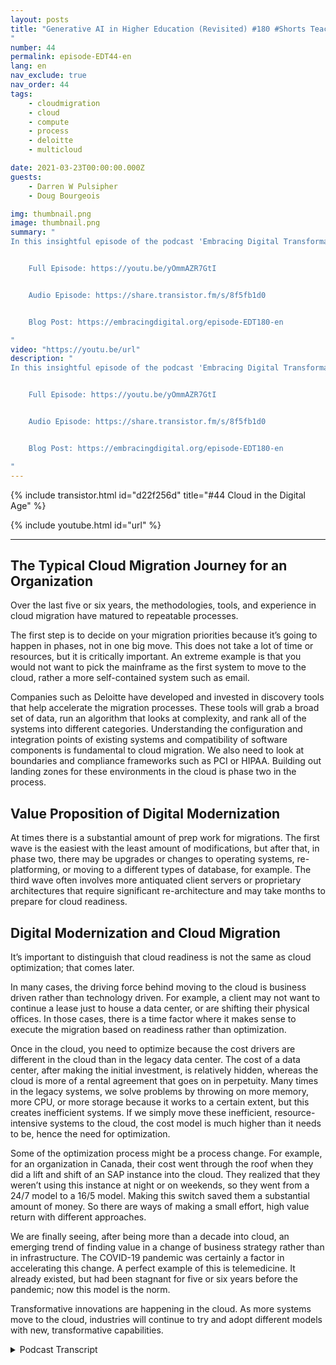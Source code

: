 ```yaml
---
layout: posts
title: "Generative AI in Higher Education (Revisited) #180 #Shorts Teaching Students
"
number: 44
permalink: episode-EDT44-en
lang: en
nav_exclude: true
nav_order: 44
tags:
    - cloudmigration
    - cloud
    - compute
    - process
    - deloitte
    - multicloud

date: 2021-03-23T00:00:00.000Z
guests:
    - Darren W Pulsipher
    - Doug Bourgeois

img: thumbnail.png
image: thumbnail.png
summary: "
In this insightful episode of the podcast 'Embracing Digital Transformation', host Darren Pulsipher sheds light on the increasingly prevalent issue of AI generated content, particularly in the academic setting. The episode features an intriguing discussion where Darren relays the experience of identifying artificially created essays among students whose first language isn't English, specifically underlining the recognition of AI-generated text due to its distinctive language. He emphasizes an instance where impactful phrases are used excessively, and subsequently sparks laughter due to its unnatural and profound language. Yet, with empathy and compassion, Darren informs the student about the offence, giving them a zero while also encouraging them to avoid such actions in the future. An engaging podcast episode outlining the crucial intersection of education, artificial intelligence, and academic integrity, this is an eye-opener for educators and students alike in our rapidly digitizing world.


    Full Episode: https://youtu.be/yOmmAZR7GtI


    Audio Episode: https://share.transistor.fm/s/8f5fb1d0


    Blog Post: https://embracingdigital.org/episode-EDT180-en

"
video: "https://youtu.be/url"
description: "
In this insightful episode of the podcast 'Embracing Digital Transformation', host Darren Pulsipher sheds light on the increasingly prevalent issue of AI generated content, particularly in the academic setting. The episode features an intriguing discussion where Darren relays the experience of identifying artificially created essays among students whose first language isn't English, specifically underlining the recognition of AI-generated text due to its distinctive language. He emphasizes an instance where impactful phrases are used excessively, and subsequently sparks laughter due to its unnatural and profound language. Yet, with empathy and compassion, Darren informs the student about the offence, giving them a zero while also encouraging them to avoid such actions in the future. An engaging podcast episode outlining the crucial intersection of education, artificial intelligence, and academic integrity, this is an eye-opener for educators and students alike in our rapidly digitizing world.


    Full Episode: https://youtu.be/yOmmAZR7GtI


    Audio Episode: https://share.transistor.fm/s/8f5fb1d0


    Blog Post: https://embracingdigital.org/episode-EDT180-en

"
---
```


<div>
{% include transistor.html id="d22f256d" title="#44 Cloud in the Digital Age" %}

{% include youtube.html id="url" %}
</div>

---

## The Typical Cloud Migration Journey for an Organization

Over the last five or six years, the methodologies, tools, and experience in cloud migration have matured to repeatable processes. 

The first step is to decide on your migration priorities because it’s going to happen in phases, not in one big move. This does not take a lot of time or resources, but it is critically important. An extreme example is that you would not want to pick the mainframe as the first system to move to the cloud, rather a more self-contained system such as email. 

Companies such as Deloitte have developed and invested in discovery tools that help accelerate the migration processes. These tools will grab a broad set of data, run an algorithm that looks at complexity, and rank all of the systems into different categories. Understanding the configuration and integration points of existing systems and compatibility of software components is fundamental to cloud migration. We also need to look at boundaries and compliance frameworks such as PCI or HIPAA. Building out landing zones for these environments in the cloud is phase two in the process. 

## Value Proposition of Digital Modernization

At times there is a substantial amount of prep work for migrations.  The first wave is the easiest with the least amount of modifications, but after that, in phase two, there may be upgrades or changes to operating systems, re-platforming, or moving to a different types of database, for example. The third wave often involves more antiquated client servers or proprietary architectures that require significant re-architecture and may take months to prepare for cloud readiness.

## Digital Modernization and Cloud Migration

It’s important to distinguish that cloud readiness is not the same as cloud optimization; that comes later. 

In many cases, the driving force behind moving to the cloud is business driven rather than technology driven. For example, a client may not want to continue a lease just to house a data center, or are shifting their physical offices. In those cases, there is a time factor where it makes sense to execute the migration based on readiness rather than optimization. 

Once in the cloud, you need to optimize because the cost drivers are different in the cloud than in the legacy data center. The cost of a data center, after making the initial investment, is relatively hidden, whereas the cloud is more of a rental agreement that goes on in perpetuity. Many times in the legacy systems, we solve problems by throwing on more memory, more CPU, or more storage because it works to a certain extent, but this creates inefficient systems. If we simply move these inefficient, resource-intensive systems to the cloud, the cost model is much higher than it needs to be, hence the need for optimization. 

Some of the optimization process might be a process change. For example, for an organization in Canada, their cost went through the roof when they did a lift and shift of an SAP instance into the cloud. They realized that they weren’t using this instance at night or on weekends, so they went from a 24/7 model to a 16/5 model. Making this switch saved them a substantial amount of money. So there are ways of making a small effort, high value return with different approaches. 

We are finally seeing, after being more than a decade into cloud, an emerging trend of finding value in a change of business strategy rather than in infrastructure.  The COVID-19 pandemic was certainly a factor in accelerating this change. A perfect example of this is telemedicine. It already existed, but had been stagnant for five or six years before the pandemic; now this model is the norm. 

Transformative innovations are happening in the cloud. As more systems move to the cloud, industries will continue to try and adopt different models with new, transformative capabilities. 



<details>
<summary> Podcast Transcript </summary>

<p></p>

</details>
